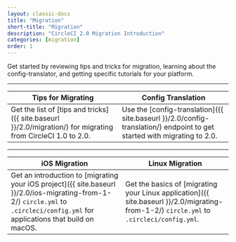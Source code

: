 ```yaml
---
layout: classic-docs
title: "Migration"
short-title: "Migration"
description: "CircleCI 2.0 Migration Introduction"
categories: [migration]
order: 1
---
```



Get started by reviewing tips and tricks for migration, learning about the config-translator, and getting specific tutorials for your platform.
<hr>


Tips for Migrating       | Config Translation
----------------------------|----------------------
Get the list of [tips and tricks]({{ site.baseurl }}/2.0/migration/) for migrating from CircleCI 1.0 to 2.0.  |   Use the [config-translation]({{ site.baseurl }}/2.0/config-translation/) endpoint to get started with migrating to 2.0.

<hr>

iOS Migration | Linux Migration
------------------------|------------------
Get an introduction to [migrating your iOS project]({{ site.baseurl }}/2.0/ios-migrating-from-1-2/) `circle.yml` to `.circleci/config.yml` for applications that build on macOS. |  Get the basics of [migrating your Linux application]({{ site.baseurl }}/2.0/migrating-from-1-2/) `circle.yml` to `.circleci/config.yml`.
